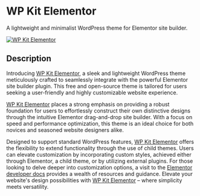 # WP Kit Elementor

A lightweight and minimalist WordPress theme for Elementor site builder.

<p><a href="https://wpkit.pro/themes/wpkit-elementor"><img src="https://i0.wp.com/themes.svn.wordpress.org/wp-kit-elementor/1.0.3/screenshot.png?w=600&strip=all" alt="WP Kit Elementor"></a></p>

## Description

Introducing [WP Kit Elementor](https://wpkit.pro/themes/wpkit-elementor/), a sleek and lightweight WordPress theme
meticulously crafted to seamlessly integrate with the powerful Elementor site builder plugin. This free and open-source
theme is tailored for users seeking a user-friendly and highly customizable website experience.

[WP Kit Elementor](https://wpkit.pro/themes/wpkit-elementor/) places a strong emphasis on providing a robust foundation
for users to effortlessly construct their own distinctive designs through the intuitive Elementor drag-and-drop site
builder. With a focus on speed and performance optimization, this theme is an ideal choice for both novices and seasoned
website designers alike.

Designed to support standard WordPress features, [WP Kit Elementor](https://wpkit.pro/themes/wpkit-elementor/) offers
the flexibility to extend functionality through the use of child themes. Users can elevate customization by
incorporating custom styles, achieved either through Elementor, a child theme, or by utilizing external plugins. For
those looking to delve deeper into customization options, a visit to
the [Elementor developer docs](https://developers.elementor.com/) provides a wealth of resources and guidance. Elevate
your website's design possibilities with [WP Kit Elementor](https://wpkit.pro/themes/wpkit-elementor/) – where
simplicity meets versatility.
